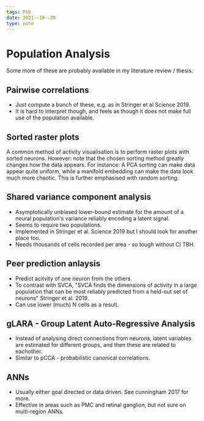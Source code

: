 ```yaml
---
tags: PhD
date: 2021--10--28
type: note
---
```


# Population Analysis

Some more of these are probably available in my literature review / thesis.

## Pairwise correlations

- Just compute a bunch of these, e.g. as in Stringer et al Science 2019.
- It is hard to interpret though, and feels as though it does not make full use of the population available.

## Sorted raster plots

A common method of activity visualisation is to perform raster plots with sorted neurons.
However: note that the chosen sorting method greatly changes how the data appears.
For instance: A PCA sorting can make data appear quite uniform, while a manifold embedding can make the data look much more chaotic.
This is further emphasised with random sorting.

## Shared variance component analysis

- Asymptotically unbiased lower-bound estimate for the amount of a neural population's variance reliably encoding a latent signal.
- Seems to require two populations.
- Implemented in Stringer et al. Science 2019 but I should look for another place too.
- Needs thousands of cells recorded per area - so tough without CI TBH.

## Peer prediction anlaysis

- Predict acitvity of one neuron from the others.
- To contrast with SVCA, "SVCA finds the dimensions of activity in a large population that can be most reliably predicted from a held-out set of neurons" Stringer et al. 2019.
- Can use lower (much) N cells as a result.

## gLARA - Group Latent Auto-Regressive Analysis

- Instead of analysing direct connections from neurons, latent variables are estimated for different groups, and then these are related to eachother.
- Similar to pCCA - probabilistic canonical correlations.

## ANNs

- Usually either goal directed or data driven. See cunningham 2017 for more.
- Effective in areas such as PMC and retinal ganglion, but not sure on multi-region ANNs.
